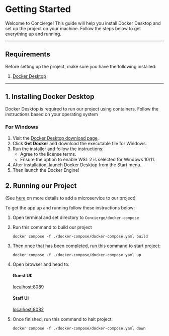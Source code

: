 # Getting Started

Welcome to Concierge! This guide will help you install Docker Desktop and set up the project on your machine. Follow the steps below to get everything up and running.

---

## Requirements

Before setting up the project, make sure you have the following installed:

1. [Docker Desktop](https://www.docker.com/products/docker-desktop)

---

## 1. Installing Docker Desktop

Docker Desktop is required to run our project using containers. Follow the instructions based on your operating system

### For Windows

1. Visit the [Docker Desktop download page](https://www.docker.com/products/docker-desktop/).
2. Click **Get Docker** and download the executable file for Windows.
3. Run the installer and follow the instructions:
   - Agree to the license terms.
   - Ensure the option to enable WSL 2 is selected for Windows 10/11.
4. After installation, launch Docker Desktop from the Start menu.
5. Then launch the Docker Engine!

## 2. Running our Project

(See [here](/docker-compose/README.md) on more details to add a microservice to our project)

To get the app up and running follow these instructions below:

1. Open terminal and set directory to `Concierge/docker-compose`

2. Run this command to build our project
    
    `docker compose -f ./docker-compose/docker-compose.yaml build`

3. Then once that has been completed, run this command to start project: 

    `docker compose -f ./docker-compose/docker-compose.yaml up`

4. Open browser and head to:
    #### Guest UI:
    [localhost:8089](localhost:8089)
    
    #### Staff UI
    [localhost:8082](localhost:8082)

5. Once finished, run this command to halt project:

    `docker compose -f ./docker-compose/docker-compose.yaml down`

